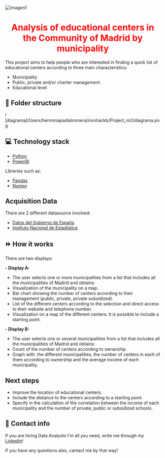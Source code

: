 ![imagen1](https://github.com/HerminiaPadial/PROJECT_2/assets/120276613/bc25e266-782c-4309-9709-eb44ef1e9195)


**<h1 align="center" style="color:red;">Analysis of educational centers in the Community of Madrid by municipality</h1>**


This project aims to help people who are interested in finding a quick list of educational centers according to three main characteristics:
- Municipality
- Public, private and/or charter management.
- Educational level

📁 **Folder structure**
-----------------------

![diagrama]/Users/herminiapadialromera/ironhackb/Project_m2/diagrama.png


💻 **Technology stack**
-----------------------
- [Python](https://docs.python.org/3.7/l)
- [PowerBi](https://powerbi.microsoft.com/es-es/)

Libreries such as:
  - [Pandas](https://pandas.pydata.org/)
  - [Numpy](https://numpy.org/doc/stable/index.html)
 
 **Acquisition Data**
-----------------------
There are 2 different datasource involved:
- [Datos del Gobierno de España](https://datos.gob.es/es)
- [Instituto Nacional de Estadística](https://www.ine.es/)

⏩ **How it works**
-----------------------
There are two displays:

**- Display A:**
  - The user selects one or more municipalities from a list that includes all the municipalities of Madrid and obtains:
  - Visualization of the municipality on a map.
  - Bar chart showing the number of centers according to their management (public, private, private subsidized).
  - List of the different centers according to the selection and direct access to their website and telephone number.
  - Visualization on a map of the different centers. It is possible to include a starting point. 
  
**- Display B:**
  - The user selects one or several municipalities from a list that includes all the municipalities of Madrid and obtains:
  - Count of the number of centers according to ownership.
  - Graph with: the different municipalities, the number of centers in each of them according to ownership and the average income of each municipality.

**Next steps**
-----------------------
- Improve the location of educational centers.
- Include the distance to the centers according to a starting point.
- Specify in the calculation of the correlation between the income of each municipality and the number of private, public or subsidized schools.

:incoming_envelope: **Contact info**
-------------------------------------
If you are hiring Data Analysts I'm all you need, write me through my [Linkedin](www.linkedin.com/in/herminiapr-data-analist-product-manager)!

If you have any questions also, cantact me by that way!
